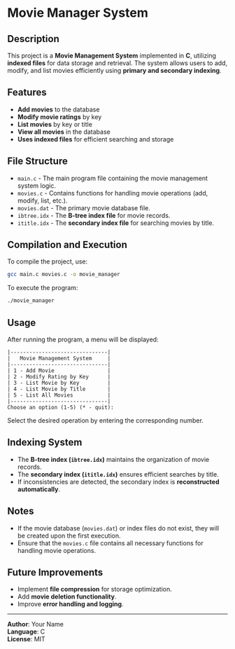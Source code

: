 # Movie Manager System

## Description
This project is a **Movie Management System** implemented in **C**, utilizing **indexed files** for data storage and retrieval. The system allows users to add, modify, and list movies efficiently using **primary and secondary indexing**.

## Features
- **Add movies** to the database
- **Modify movie ratings** by key
- **List movies** by key or title
- **View all movies** in the database
- **Uses indexed files** for efficient searching and storage

## File Structure
- `main.c` - The main program file containing the movie management system logic.
- `movies.c` - Contains functions for handling movie operations (add, modify, list, etc.).
- `movies.dat` - The primary movie database file.
- `ibtree.idx` - The **B-tree index file** for movie records.
- `ititle.idx` - The **secondary index file** for searching movies by title.

## Compilation and Execution
To compile the project, use:

```sh
gcc main.c movies.c -o movie_manager
```

To execute the program:

```sh
./movie_manager
```

## Usage
After running the program, a menu will be displayed:

```
|-------------------------------|
|   Movie Management System     |
|-------------------------------|
| 1 - Add Movie                 |
| 2 - Modify Rating by Key      |
| 3 - List Movie by Key         |
| 4 - List Movie by Title       |
| 5 - List All Movies           |
|-------------------------------|
Choose an option (1-5) (* - quit):
```

Select the desired operation by entering the corresponding number.

## Indexing System
- The **B-tree index (`ibtree.idx`)** maintains the organization of movie records.
- The **secondary index (`ititle.idx`)** ensures efficient searches by title.
- If inconsistencies are detected, the secondary index is **reconstructed automatically**.

## Notes
- If the movie database (`movies.dat`) or index files do not exist, they will be created upon the first execution.
- Ensure that the `movies.c` file contains all necessary functions for handling movie operations.

## Future Improvements
- Implement **file compression** for storage optimization.
- Add **movie deletion functionality**.
- Improve **error handling and logging**.

---
**Author**: Your Name  
**Language**: C  
**License**: MIT  

